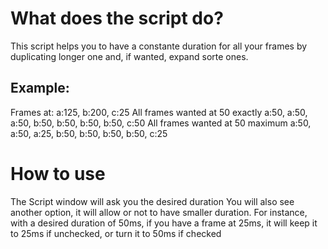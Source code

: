 # What does the script do?

This script helps you to have a constante duration for all your frames by duplicating longer one and, if wanted, expand sorte ones.
## Example:
Frames at: a:125, b:200, c:25
All frames wanted at 50 exactly
a:50, a:50, a:50, b:50, b:50, b:50, b:50, c:50
All frames wanted at 50 maximum
a:50, a:50, a:25, b:50, b:50, b:50, b:50, c:25

# How to use

The Script window will ask you the desired duration
You will also see another option, it will allow or not to have smaller duration.
For instance, with a desired duration of 50ms, if you have a frame at 25ms, it will keep it to 25ms if unchecked, or turn it to 50ms if checked